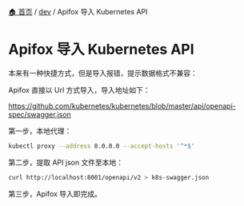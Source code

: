 [🏠 首页](../_index.md) / [dev](_index.md) / Apifox 导入 Kubernetes API

# Apifox 导入 Kubernetes API

本来有一种快捷方式，但是导入报错，提示数据格式不兼容：

Apifox 直接以 Url 方式导入，导入地址如下：

<https://github.com/kubernetes/kubernetes/blob/master/api/openapi-spec/swagger.json>

第一步，本地代理：

```bash
kubectl proxy --address 0.0.0.0 --accept-hosts '^*$'
```

第二步，提取 API json 文件至本地：

```bash
curl http://localhost:8001/openapi/v2 > k8s-swagger.json
```

第三步，Apifox 导入即完成。
